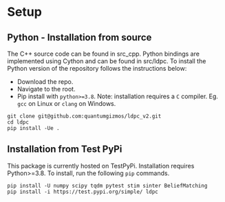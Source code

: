 # Setup

## Python - Installation from source

The C++ source code can be found in src_cpp. Python bindings are implemented using Cython and can be found in src/ldpc. To install the Python version of the repository follows the instructions below: 

- Download the repo.
- Navigate to the root.
- Pip install with `python>=3.8`.
Note: installation requires a `C` compiler. Eg. `gcc` on Linux or `clang` on Windows.

```
git clone git@github.com:quantumgizmos/ldpc_v2.git
cd ldpc
pip install -Ue .
```

## Installation from Test PyPi

This package is currently hosted on TestPyPi. Installation requires Python>=3.8. To install, run the following `pip` commands.

```
pip install -U numpy scipy tqdm pytest stim sinter BeliefMatching
pip install -i https://test.pypi.org/simple/ ldpc
```